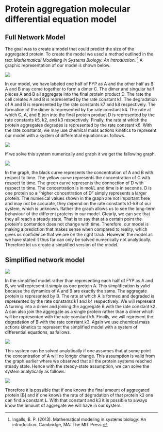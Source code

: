 # Protein aggregation molecular differential equation model  

## Full Network Model 
The goal was to create a model that could predict the size of the aggregated protein. To create the model we used a method outlined in the text *Mathematical Modelling in Systems Biology: An Introduction.* [^1] A graphic representation of our model is shown below. 

![](https://raw.githubusercontent.com/igem-waterloo/wiki2017/master/images/Full%20Network%20Model%20Graphic%20DE1.jpeg)


In our model, we have labeled one half of FYP as A and the other half as B. A and B may come together to form a dimer C. The dimer and singular half pieces A and B all aggregate into the final protein product D. 
The rate the cell creates A and B is  represented by the rate constant k1. The degradation of A and B is represented by the rate constants k7 and k8 respectively. The formation of the dimer is represented by the rate constant k4. The rate at which C, A, and B join into the final protein product D is represented by the rate constants k5, k2, and k3 respectively. Finally, the rate at which the protein aggregates degrades is represented by the rate constant k6. 
With the rate constants, we may use chemical mass actions kinetics to represent our model with a system of differential equations as follows. 

![](https://raw.githubusercontent.com/igem-waterloo/wiki2017/master/images/Full%20Network%20Model%20equations%20DE2.jpeg)

If we solve this system numerically and graph it we get the fallowing graph. 

![](https://raw.githubusercontent.com/igem-waterloo/wiki2017/master/images/Full%20Network%20Model%20Graph%20DE3%20.jpeg)

In the graph, the black curve represents the concentration of A and B with respect to time. The yellow curve represents the concentration of C with respect to time. The green curve represents the connection of D with respect to time. The concentration is in mol/L and time is in seconds. D is one protein so a “higher concentration of D” simply represents a larger protein. The numerical values shown in the graph are not important here and may not be accurate, they depend on the rate constants k1-k8 of our system, which is unknown. Rather the graph allows us to see the long-term behaviour of the different proteins in our model. Clearly, we can see that they all reach a steady state. That is to say that at a certain point the protein's contention does not change with time. 
Therefore, our model is making a prediction that makes sense when compared to reality, which gives us confidence that we are on the right track. However, the model as we have stated it thus far can only be solved numerically not analytically. Therefore let us create a simplified version of the model. 

## Simplified network model 

![](https://raw.githubusercontent.com/igem-waterloo/wiki2017/master/images/Simple%20Network%20Model%20Graphic%20DE4.jpeg)

In the simplified model rather than representing each half of FYP as A and B, we will represent it simply as one protein A. This simplification is valid because the dynamics of A and B are exactly the same. The aggregate protein is represented by B. 
The rate at which A is formed and degraded is represented by the rate constants k1 and k4 respectively. We will represent A turning into a dimer and joining the aggregate B with the rate constant k2. A can also join the aggregate as a single protein rather than a dimer which will be represented with the rate constant k5.  Finally, we will represent the degradation of B with the rate constant k3. Again we use chemical mass actions kinetics to represent the simplified model with a system of differential equations, as fallows. 

![](https://raw.githubusercontent.com/igem-waterloo/wiki2017/master/images/Simple%20Network%20model%20equations%20DE5.jpeg)

This system can be solved analytically if one assumes that at some point the concentration of A will no longer change. This assumption is valid from the graph earlier where we observed that all the protein systems reached steady state. Hence with the steady-state assumption, we can solve the system analytically as fallows. 

![](https://raw.githubusercontent.com/igem-waterloo/wiki2017/master/images/Simple%20Network%20model%20analysis%20DE6.jpeg)

Therefore it is possible that if one knows the final amount of aggregated protein [B] and if one knows the rate of degradation of that protein k3 one can find a constant L. With that constant and k3 it is possible to always know the amount of aggregate we will have in our system.  


[^1]: Ingalls, B. P. (2013). Mathematical modeling in systems biology: An introduction. Cambridge, MA: The MIT Press.

